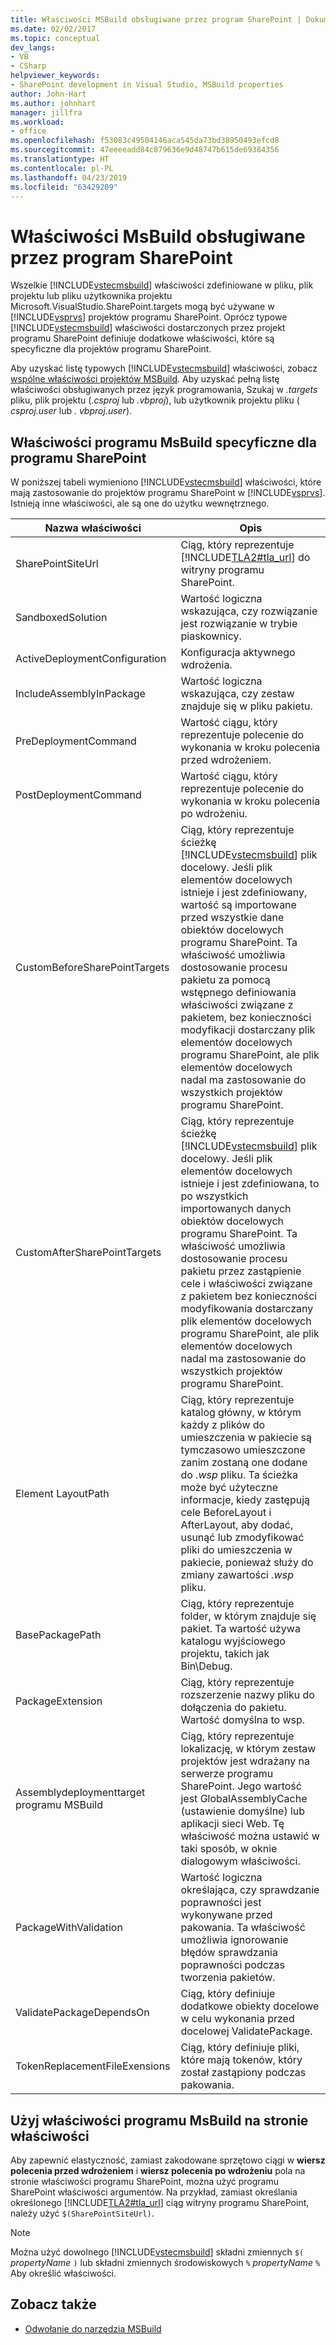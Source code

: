 ```yaml
---
title: Właściwości MSBuild obsługiwane przez program SharePoint | Dokumentacja firmy Microsoft
ms.date: 02/02/2017
ms.topic: conceptual
dev_langs:
- VB
- CSharp
helpviewer_keywords:
- SharePoint development in Visual Studio, MSBuild properties
author: John-Hart
ms.author: johnhart
manager: jillfra
ms.workload:
- office
ms.openlocfilehash: f53083c49504146aca545da73bd38950493efcd8
ms.sourcegitcommit: 47eeeeadd84c879636e9d48747b615de69384356
ms.translationtype: HT
ms.contentlocale: pl-PL
ms.lasthandoff: 04/23/2019
ms.locfileid: "63429209"
---
```

# <a name="msbuild-properties-supported-by-sharepoint"></a>Właściwości MsBuild obsługiwane przez program SharePoint
  Wszelkie [!INCLUDE[vstecmsbuild](../sharepoint/includes/vstecmsbuild-md.md)] właściwości zdefiniowane w pliku, plik projektu lub pliku użytkownika projektu Microsoft.VisualStudio.SharePoint.targets mogą być używane w [!INCLUDE[vsprvs](../sharepoint/includes/vsprvs-md.md)] projektów programu SharePoint. Oprócz typowe [!INCLUDE[vstecmsbuild](../sharepoint/includes/vstecmsbuild-md.md)] właściwości dostarczonych przez projekt programu SharePoint definiuje dodatkowe właściwości, które są specyficzne dla projektów programu SharePoint.

 Aby uzyskać listę typowych [!INCLUDE[vstecmsbuild](../sharepoint/includes/vstecmsbuild-md.md)] właściwości, zobacz [wspólne właściwości projektów MSBuild](http://go.microsoft.com/fwlink/?LinkID=168687). Aby uzyskać pełną listę właściwości obsługiwanych przez język programowania, Szukaj w *.targets* pliku, plik projektu (*.csproj* lub *.vbproj*), lub użytkownik projektu pliku ( *csproj.user* lub *. vbproj.user*).

## <a name="msbuild-properties-specific-to-sharepoint"></a>Właściwości programu MsBuild specyficzne dla programu SharePoint
 W poniższej tabeli wymieniono [!INCLUDE[vstecmsbuild](../sharepoint/includes/vstecmsbuild-md.md)] właściwości, które mają zastosowanie do projektów programu SharePoint w [!INCLUDE[vsprvs](../sharepoint/includes/vsprvs-md.md)]. Istnieją inne właściwości, ale są one do użytku wewnętrznego.

|Nazwa właściwości|Opis|
|-------------------|-----------------|
|SharePointSiteUrl|Ciąg, który reprezentuje [!INCLUDE[TLA2#tla_url](../sharepoint/includes/tla2sharptla-url-md.md)] do witryny programu SharePoint.|
|SandboxedSolution|Wartość logiczna wskazująca, czy rozwiązanie jest rozwiązanie w trybie piaskownicy.|
|ActiveDeploymentConfiguration|Konfiguracja aktywnego wdrożenia.|
|IncludeAssemblyInPackage|Wartość logiczna wskazująca, czy zestaw znajduje się w pliku pakietu.|
|PreDeploymentCommand|Wartość ciągu, który reprezentuje polecenie do wykonania w kroku polecenia przed wdrożeniem.|
|PostDeploymentCommand|Wartość ciągu, który reprezentuje polecenie do wykonania w kroku polecenia po wdrożeniu.|
|CustomBeforeSharePointTargets|Ciąg, który reprezentuje ścieżkę [!INCLUDE[vstecmsbuild](../sharepoint/includes/vstecmsbuild-md.md)] plik docelowy. Jeśli plik elementów docelowych istnieje i jest zdefiniowany, wartość są importowane przed wszystkie dane obiektów docelowych programu SharePoint. Ta właściwość umożliwia dostosowanie procesu pakietu za pomocą wstępnego definiowania właściwości związane z pakietem, bez konieczności modyfikacji dostarczany plik elementów docelowych programu SharePoint, ale plik elementów docelowych nadal ma zastosowanie do wszystkich projektów programu SharePoint.|
|CustomAfterSharePointTargets|Ciąg, który reprezentuje ścieżkę [!INCLUDE[vstecmsbuild](../sharepoint/includes/vstecmsbuild-md.md)] plik docelowy. Jeśli plik elementów docelowych istnieje i jest zdefiniowana, to po wszystkich importowanych danych obiektów docelowych programu SharePoint. Ta właściwość umożliwia dostosowanie procesu pakietu przez zastąpienie cele i właściwości związane z pakietem bez konieczności modyfikowania dostarczany plik elementów docelowych programu SharePoint, ale plik elementów docelowych nadal ma zastosowanie do wszystkich projektów programu SharePoint.|
|Element LayoutPath|Ciąg, który reprezentuje katalog główny, w którym każdy z plików do umieszczenia w pakiecie są tymczasowo umieszczone zanim zostaną one dodane do *.wsp* pliku. Ta ścieżka może być użyteczne informacje, kiedy zastępują cele BeforeLayout i AfterLayout, aby dodać, usunąć lub zmodyfikować pliki do umieszczenia w pakiecie, ponieważ służy do zmiany zawartości *.wsp* pliku.|
|BasePackagePath|Ciąg, który reprezentuje folder, w którym znajduje się pakiet. Ta wartość używa katalogu wyjściowego projektu, takich jak Bin\Debug.|
|PackageExtension|Ciąg, który reprezentuje rozszerzenie nazwy pliku do dołączenia do pakietu. Wartość domyślna to wsp.|
|Assemblydeploymenttarget programu MSBuild|Ciąg, który reprezentuje lokalizację, w którym zestaw projektów jest wdrażany na serwerze programu SharePoint. Jego wartość jest GlobalAssemblyCache (ustawienie domyślne) lub aplikacji sieci Web. Tę właściwość można ustawić w taki sposób, w oknie dialogowym właściwości.|
|PackageWithValidation|Wartość logiczna określająca, czy sprawdzanie poprawności jest wykonywane przed pakowania. Ta właściwość umożliwia ignorowanie błędów sprawdzania poprawności podczas tworzenia pakietów.|
|ValidatePackageDependsOn|Ciąg, który definiuje dodatkowe obiekty docelowe w celu wykonania przed docelowej ValidatePackage.|
|TokenReplacementFileExensions|Ciąg, który definiuje pliki, które mają tokenów, który został zastąpiony podczas pakowania.|

## <a name="use-msbuild-properties-in-the-properties-page"></a>Użyj właściwości programu MsBuild na stronie właściwości
 Aby zapewnić elastyczność, zamiast zakodowane sprzętowo ciągi w **wiersz polecenia przed wdrożeniem** i **wiersz polecenia po wdrożeniu** pola na stronie właściwości programu SharePoint, można użyć programu SharePoint właściwości argumentów. Na przykład, zamiast określania określonego [!INCLUDE[TLA2#tla_url](../sharepoint/includes/tla2sharptla-url-md.md)] ciąg witryny programu SharePoint, należy użyć `$(SharePointSiteUrl)`.

> [!NOTE]
> Można użyć dowolnego [!INCLUDE[vstecmsbuild](../sharepoint/includes/vstecmsbuild-md.md)] składni zmiennych `$(` *propertyName* `)` lub składni zmiennych środowiskowych `%` *propertyName* `%` Aby określić właściwości.

## <a name="see-also"></a>Zobacz także

- [Odwołanie do narzędzia MSBuild](../msbuild/msbuild-reference.md)